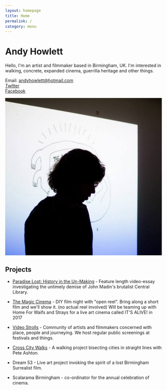 ```yaml
---
layout: homepage
title: Home
permalink: /
category: menu
---
```



# Andy Howlett

Hello, I'm an artist and filmmaker based in Birmingham, UK. I'm interested in walking, concrete, expanded cinema, guerrilla heritage and other things.

Email: andyhowlett@hotmail.com  
[Twitter](https://twitter.com/aphowlett)  
[Facebook](https://www.facebook.com/andy.howlett.5)

![](images/andy.jpg)

## Projects

- [Paradise Lost: History in the Un-Making](https://www.indiegogo.com/projects/paradise-lost-history-in-the-un-making-architecture) - Feature length video-essay investigating the untimely demise of John Madin's brutalist Central Library.

- [The Magic Cinema](https://en-gb.facebook.com/themagiccinema/)  - DIY film night with "open reel". Bring along a short film and we'll show it. (no actual reel involved) Will be teaming up with Home For Waifs and Strays for a live art cinema called IT'S ALIVE! in 2017
- [Video Strolls](http://videostrolls.com) - Community of artists and filmmakers concerned with place, people and journeying. We host regular public screenings at festivals and things.
- [Cross City Walks](http://xcw.org.uk) - A walking project bisecting cities in straight lines with Pete Ashton.
- Dream 53 - Live art project invoking the spirit of a lost Birmingham Surrealist film.
- Scalarama Birmingham - co-ordinator for the annual celebration of cinema.


